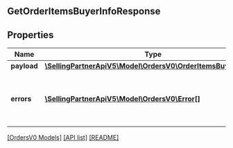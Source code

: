 ## GetOrderItemsBuyerInfoResponse

## Properties

Name | Type | Description | Notes
------------ | ------------- | ------------- | -------------
**payload** | [**\SellingPartnerApiV5\Model\OrdersV0\OrderItemsBuyerInfoList**](OrderItemsBuyerInfoList.md) |  | [optional]
**errors** | [**\SellingPartnerApiV5\Model\OrdersV0\Error[]**](Error.md) | A list of error responses returned when a request is unsuccessful. | [optional]

[[OrdersV0 Models]](../) [[API list]](../../Api) [[README]](../../../README.md)
